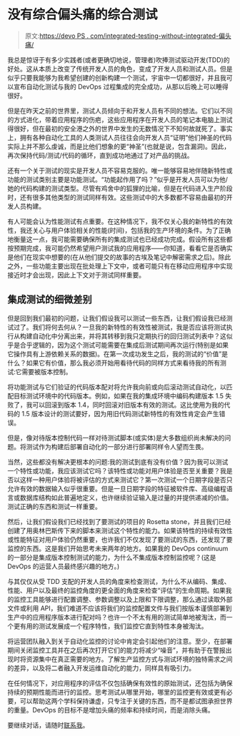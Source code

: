 # 没有综合偏头痛的综合测试

> 原文:[https://devo PS . com/integrated-testing-without-integrated-偏头痛/](https://devops.com/integrated-testing-without-integrated-migraines/)

我总是惊讶于有多少实践者(或者更确切地说，管理者)吹捧测试驱动开发(TDD)的好处。这从本质上改变了传统开发人员的角色，变成了开发人员和测试人员。但是似乎只要我能够为我希望创建的创新构建一个测试，宇宙中一切都很好，并且我可以宣布自动化测试与我的 DevOps 过程集成的完全成功，从那以后晚上可以睡得很好。

但是在昨天之前的世界里，测试人员倾向于和开发人员有不同的想法。它们以不同的方式进化，带着应用程序的伤疤，这些应用程序在开发人员的笔记本电脑上测试得很好，但在最初的安全港之外的世界中发生的无数情况下不知何故就死了。事实上，拥有各种自动化工具的人类测试人员往往会向开发人员“证明”他们神圣的代码实际上并不那么虔诚，而是比他们想象的更“神圣”(也就是说，包含漏洞)。因此，再次保持代码/测试/代码的循环，直到成功地通过了对产品的挑战。

还有一个关于测试的现实是开发人员不容易克服的。唯一能够容易地伴随新特性或功能的测试类别主要是功能测试。“功能起作用了吗？”似乎是开发人员可以为他/她的代码构建的测试类型。尽管有鸡舍中的狐狸的比喻，但是在代码进入生产阶段时，还有很多其他类型的测试同样有效。这些测试中的大多数都不容易由最初的开发人员构建。

有人可能会认为性能测试有点重要。在这种情况下，我不仅关心我的新特性的有效性，我还关心与用户体验相关的性能(时间)，包括我的生产环境的条件。为了正确地衡量这一点，我可能需要确保所有的集成测试也已经成功完成。假设所有这些都按预期完成，我可能仍然希望用户测试我的应用程序——你知道，看看它是否确实是他们在现实中想要的(在从他们提交的故事的古埃及笔记中解密需求之后)。除此之外，一些功能主要出现在批处理上下文中，或者可能只有在移动应用程序中实现接近时才会出现，因此上下文对于测试同样重要。

## 集成测试的细微差别

但是回到我们最初的问题，让我们假设我可以测试一些东西，让我们假设我已经测试过了。我们将何去何从？一旦我的新特性的有效性被测试，我是否应该将测试执行从构建自动化中分离出来，并将其转移到我只定期执行的回归测试列表中？这似乎是合乎逻辑的，因为这个测试可能需要在集成后测试期间再次运行(特别是如果它操作具有上游依赖关系的数据)。在第一次成功发生之后，我的测试的“价值”是什么？如果它有价值，那么我必须开始用看待代码的同样方式来看待我的所有测试:它需要被版本控制。

将功能测试与它们验证的代码版本配对将允许我向前或向后滚动测试自动化，以匹配目标测试环境中的代码版本。例如，如果在我的集成环境中编码构建版本 1.5 失败了，我可以回滚到版本 1.4，同时回滚对旧版本有效的测试。这比使用为我的代码的 1.5 版本设计的测试要好，因为用旧代码测试新特性的有效性肯定会产生错误。

但是，像对待版本控制代码一样对待测试脚本(或实体)是大多数组织尚未解决的问题。将测试作为构建后部署自动化的一部分进行部署同样令人望而生畏。

当然，这些都没有解决更根本的问题:我的测试到底有没有价值？因为我可以测试一个特性或功能，我应该测试它吗？该特性或功能对用户体验是否至关重要？我是否以这样一种用户体验将被评估的方式来测试它？第一次测试一个日期字段是否只允许有效的数据输入似乎很重要。但是一旦日期字段的特征被软件库、高级编程语言或数据库结构如此普遍地定义，也许继续验证输入是过量的并提供递减的价值。测试正确的东西和测试一样重要。

然后，让我们假设我们已经找到了要测试的项目的 Rosetta stone，并且我们已经创建了用奥林巴斯传下来的脚本来测试这个特性的能力。如果该特性的持续有效性或性能特征对用户体验仍然重要，也许我们不仅发现了要测试的东西，还发现了要监控的东西。这是我们开始思考未来两年的地方。如果我的 DevOps continuum 的一部分是集成版本控制测试的能力，为什么不集成版本控制监控呢？(这是 DevOps 的运营人员最终感兴趣的地方。)

与其仅仅从受 TDD 支配的开发人员的角度来检查测试，为什么不从编码、集成、性能、用户以及最终的监控角度的更全面的角度来检查“评估”的生命周期。如果我的监控工具能够进行配置调整、参数调整以及上限和下限调整，那么通过读取外部文件或利用 API，我们难道不应该将我们的监控配置文件与我们按版本谨慎部署到生产中的应用程序版本进行配对吗？也许一个不太有用的测试简单地被淘汰，而一个更有用的测试发展成一个程序特性，我们监控它直到特性本身被淘汰。

将运营团队融入到关于自动化监控的讨论中肯定会引起他们的注意。至少，在部署期间关闭监控工具并在之后再次打开它们的能力将减少“噪音”，并有助于在警报出现时将资源集中在真正需要的地方。了解生产监控方式与测试环境的独特需求之间的差异，以及将二者融入开发运维自动化的能力，同样具有吸引力。

在任何情况下，对应用程序的评估不仅包括确保有效性的原始测试，还包括为确保持续的预期性能而进行的监控。思考测试从哪里开始，哪里的监控更有效或更有必要，可以帮助这两个学科保持谦虚，只专注于关键的东西，而不是都试图承担世界的重量。DevOps 的目标不是增加头痛的频率和持续时间，而是消除头痛。

要继续对话，请随时[联系我](/cdn-cgi/l/email-protection#2f445d465c5b464e4101414a435c40416f47405b424e4643014c4042)。